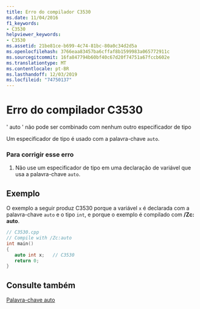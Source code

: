 ```yaml
---
title: Erro do compilador C3530
ms.date: 11/04/2016
f1_keywords:
- C3530
helpviewer_keywords:
- C3530
ms.assetid: 21be81ce-b699-4c74-81bc-80a0c34d2d5a
ms.openlocfilehash: 3766eaa83457ba6cffaf8b1599983a065772911c
ms.sourcegitcommit: 16fa847794b60bf40c67d20f74751a67fccb602e
ms.translationtype: MT
ms.contentlocale: pt-BR
ms.lasthandoff: 12/03/2019
ms.locfileid: "74750137"
---
```

# <a name="compiler-error-c3530"></a>Erro do compilador C3530

' auto ' não pode ser combinado com nenhum outro especificador de tipo

Um especificador de tipo é usado com a palavra-chave `auto`.

### <a name="to-correct-this-error"></a>Para corrigir esse erro

1. Não use um especificador de tipo em uma declaração de variável que usa a palavra-chave `auto`.

## <a name="example"></a>Exemplo

O exemplo a seguir produz C3530 porque a variável `x` é declarada com a palavra-chave `auto` e o tipo `int`, e porque o exemplo é compilado com **/Zc: auto**.

```cpp
// C3530.cpp
// Compile with /Zc:auto
int main()
{
   auto int x;   // C3530
   return 0;
}
```

## <a name="see-also"></a>Consulte também

[Palavra-chave auto](../../cpp/auto-keyword.md)
